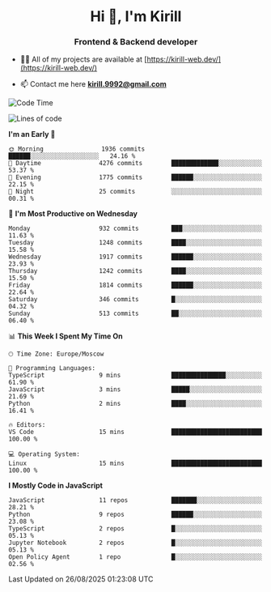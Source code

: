 <h1 align="center">Hi 👋, I'm Kirill</h1>
<h3 align="center">Frontend & Backend developer</h3>

- 👨‍💻 All of my projects are available at [https://kirill-web.dev/](https://kirill-web.dev/)

- 📫 Contact me here **kirill.9992@gmail.com**











<!--START_SECTION:waka-->
![Code Time](http://img.shields.io/badge/Code%20Time-2%2C324%20hrs%2044%20mins-blue)

![Lines of code](https://img.shields.io/badge/From%20Hello%20World%20I%27ve%20Written-5.1%20million%20lines%20of%20code-blue)

**I'm an Early 🐤** 

```text
🌞 Morning                1936 commits        ██████░░░░░░░░░░░░░░░░░░░   24.16 % 
🌆 Daytime                4276 commits        █████████████░░░░░░░░░░░░   53.37 % 
🌃 Evening                1775 commits        ██████░░░░░░░░░░░░░░░░░░░   22.15 % 
🌙 Night                  25 commits          ░░░░░░░░░░░░░░░░░░░░░░░░░   00.31 % 
```
📅 **I'm Most Productive on Wednesday** 

```text
Monday                   932 commits         ███░░░░░░░░░░░░░░░░░░░░░░   11.63 % 
Tuesday                  1248 commits        ████░░░░░░░░░░░░░░░░░░░░░   15.58 % 
Wednesday                1917 commits        ██████░░░░░░░░░░░░░░░░░░░   23.93 % 
Thursday                 1242 commits        ████░░░░░░░░░░░░░░░░░░░░░   15.50 % 
Friday                   1814 commits        ██████░░░░░░░░░░░░░░░░░░░   22.64 % 
Saturday                 346 commits         █░░░░░░░░░░░░░░░░░░░░░░░░   04.32 % 
Sunday                   513 commits         ██░░░░░░░░░░░░░░░░░░░░░░░   06.40 % 
```


📊 **This Week I Spent My Time On** 

```text
🕑︎ Time Zone: Europe/Moscow

💬 Programming Languages: 
TypeScript               9 mins              ███████████████░░░░░░░░░░   61.90 % 
JavaScript               3 mins              █████░░░░░░░░░░░░░░░░░░░░   21.69 % 
Python                   2 mins              ████░░░░░░░░░░░░░░░░░░░░░   16.41 % 

🔥 Editors: 
VS Code                  15 mins             █████████████████████████   100.00 % 

💻 Operating System: 
Linux                    15 mins             █████████████████████████   100.00 % 
```

**I Mostly Code in JavaScript** 

```text
JavaScript               11 repos            ███████░░░░░░░░░░░░░░░░░░   28.21 % 
Python                   9 repos             ██████░░░░░░░░░░░░░░░░░░░   23.08 % 
TypeScript               2 repos             █░░░░░░░░░░░░░░░░░░░░░░░░   05.13 % 
Jupyter Notebook         2 repos             █░░░░░░░░░░░░░░░░░░░░░░░░   05.13 % 
Open Policy Agent        1 repo              █░░░░░░░░░░░░░░░░░░░░░░░░   02.56 % 
```




 Last Updated on 26/08/2025 01:23:08 UTC
<!--END_SECTION:waka-->
